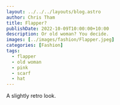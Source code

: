 ```yaml
---
layout: ../../../layouts/blog.astro
author: Chris Tham
title: Flapper?
publishDate: 2022-10-09T10:00:00+10:00
description: Or old woman? You decide.
images: [../images/fashion/Flapper.jpeg]
categories: [Fashion]
tags:
  - flapper
  - old woman
  - pink
  - scarf
  - hat
---
```


A slightly retro look.
